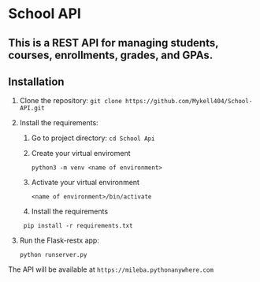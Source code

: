 # School API

## This is a REST API for managing students, courses, enrollments, grades, and GPAs.

## Installation

1. Clone the repository:
   `git clone https://github.com/Mykell404/School-API.git`
2. Install the requirements:

   1. Go to project directory:
      `cd School Api`
   2. Create your virtual enviroment

      `python3 -m venv <name of environment>`

   3. Activate your virtual environment

      `<name of environment>/bin/activate`

   4. Install the requirements

   ` pip install -r requirements.txt`

3. Run the Flask-restx app:

   `python runserver.py`

The API will be available at `https://mileba.pythonanywhere.com`

